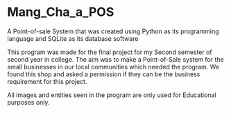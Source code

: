# Mang_Cha_a_POS
 
A Point-of-sale System that was created using Python as its programming language and SQLite as its database software
 
This program was made for the final project for my Second semester of second year in college. The aim was to make a Point-of-Sale system for the small businesses in our local communities which needed the program. We found this shop and asked a permission if they can be the business requirement for this project.

All images and entities seen in the program are only used for Educational purposes only.
